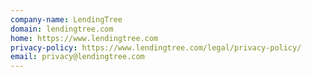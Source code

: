 ```yaml
---
company-name: LendingTree
domain: lendingtree.com
home: https://www.lendingtree.com
privacy-policy: https://www.lendingtree.com/legal/privacy-policy/
email: privacy@lendingtree.com
---
```




